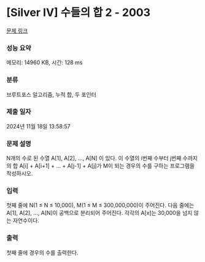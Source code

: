 # [Silver IV] 수들의 합 2 - 2003 

[문제 링크](https://www.acmicpc.net/problem/2003) 

### 성능 요약

메모리: 14960 KB, 시간: 128 ms

### 분류

브루트포스 알고리즘, 누적 합, 두 포인터

### 제출 일자

2024년 11월 18일 13:58:57

### 문제 설명

<p>N개의 수로 된 수열 A[1], A[2], …, A[N] 이 있다. 이 수열의 i번째 수부터 j번째 수까지의 합 A[i] + A[i+1] + … + A[j-1] + A[j]가 M이 되는 경우의 수를 구하는 프로그램을 작성하시오.</p>

### 입력 

 <p>첫째 줄에 N(1 ≤ N ≤ 10,000), M(1 ≤ M ≤ 300,000,000)이 주어진다. 다음 줄에는 A[1], A[2], …, A[N]이 공백으로 분리되어 주어진다. 각각의 A[x]는 30,000을 넘지 않는 자연수이다.</p>

### 출력 

 <p>첫째 줄에 경우의 수를 출력한다.</p>

